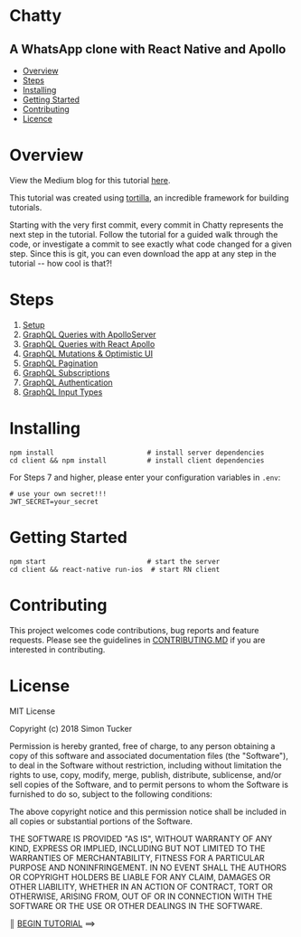 # Chatty

[//]: # (head-end)


## A WhatsApp clone with React Native and Apollo

* [Overview](#overview)
* [Steps](#steps)
* [Installing](#installing)
* [Getting Started](#getting-started)
* [Contributing](#contributing)
* [Licence](#licence)

# Overview
View the Medium blog for this tutorial [here](https://medium.com/react-native-training/building-chatty-a-whatsapp-clone-with-react-native-and-apollo-part-1-setup-68a02f7e11).

This tutorial was created using [tortilla](https://github.com/Urigo/tortilla), an incredible framework for building tutorials.

Starting with the very first commit, every commit in Chatty represents the next step in the tutorial. Follow the tutorial for a guided walk through the code, or investigate a commit to see exactly what code changed for a given step. Since this is git, you can even download the app at any step in the tutorial -- how cool is that?!

# Steps
1. [Setup](/.tortilla/manuals/views/step1.md)
2. [GraphQL Queries with ApolloServer](/.tortilla/manuals/views/step2.md)
3. [GraphQL Queries with React Apollo](/.tortilla/manuals/views/step3.md)
4. [GraphQL Mutations & Optimistic UI](/.tortilla/manuals/views/step4.md)
5. [GraphQL Pagination](/.tortilla/manuals/views/step5.md)
6. [GraphQL Subscriptions](/.tortilla/manuals/views/step6.md)
7. [GraphQL Authentication](/.tortilla/manuals/views/step7.md)
8. [GraphQL Input Types](/.tortilla/manuals/views/step8.md)

# Installing
```
npm install                       # install server dependencies
cd client && npm install          # install client dependencies
```
For Steps 7 and higher, please enter your configuration variables in `.env`:
```
# use your own secret!!!
JWT_SECRET=your_secret
```

# Getting Started
```
npm start                         # start the server
cd client && react-native run-ios  # start RN client
```

# Contributing
This project welcomes code contributions, bug reports and feature requests. Please see the guidelines in [CONTRIBUTING.MD](CONTRIBUTING.MD) if you are interested in contributing.

# License
MIT License

Copyright (c) 2018 Simon Tucker

Permission is hereby granted, free of charge, to any person obtaining a copy of this software and associated documentation files (the "Software"), to deal in the Software without restriction, including without limitation the rights to use, copy, modify, merge, publish, distribute, sublicense, and/or sell copies of the Software, and to permit persons to whom the Software is furnished to do so, subject to the following conditions:

The above copyright notice and this permission notice shall be included in all copies or substantial portions of the Software.

THE SOFTWARE IS PROVIDED "AS IS", WITHOUT WARRANTY OF ANY KIND, EXPRESS OR IMPLIED, INCLUDING BUT NOT LIMITED TO THE WARRANTIES OF MERCHANTABILITY, FITNESS FOR A PARTICULAR PURPOSE AND NONINFRINGEMENT. IN NO EVENT SHALL THE AUTHORS OR COPYRIGHT HOLDERS BE LIABLE FOR ANY CLAIM, DAMAGES OR OTHER LIABILITY, WHETHER IN AN ACTION OF CONTRACT, TORT OR OTHERWISE, ARISING FROM, OUT OF OR IN CONNECTION WITH THE SOFTWARE OR THE USE OR OTHER DEALINGS IN THE SOFTWARE.


[//]: # (foot-start)

[{]: <helper> (navStep)

<b>║</b> <a href=".tortilla/manuals/views/step1.md">BEGIN TUTORIAL</a> ⟹

[}]: #
